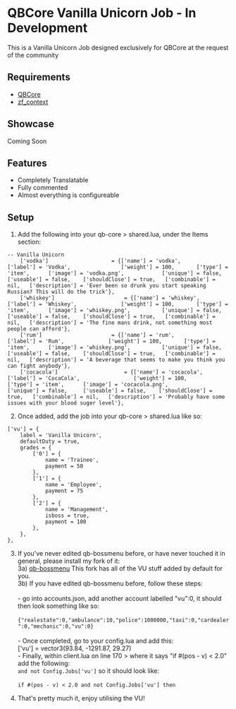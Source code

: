 # QBCore Vanilla Unicorn Job - In Development
This is a Vanilla Unicorn Job designed exclusively for QBCore at the request of the community

## Requirements
- [QBCore](https://github.com/qbcore-framework/qb-core)
- [zf_context](https://github.com/zf-development/zf_context)

## Showcase
Coming Soon

## Features
- Completely Translatable
- Fully commented
- Almost everything is configureable

## Setup
1) Add the following into your qb-core > shared.lua, under the Items section:
```
-- Vanilla Unicorn
	['vodka'] 					 = {['name'] = 'vodka', 			  	  		['label'] = 'Vodka', 				['weight'] = 100, 		['type'] = 'item', 		['image'] = 'vodka.png', 			['unique'] = false, 	['useable'] = false, 	['shouldClose'] = true,   ['combinable'] = nil,   ['description'] = 'Ever been so drunk you start speaking Russian? This will do the trick'},
	['whiskey'] 					 = {['name'] = 'whiskey', 			  	  		['label'] = 'Whiskey', 				['weight'] = 100, 		['type'] = 'item', 		['image'] = 'whiskey.png', 			['unique'] = false, 	['useable'] = false, 	['shouldClose'] = true,   ['combinable'] = nil,   ['description'] = 'The fine mans drink, not something most people can afford'},
	['rum'] 					 = {['name'] = 'rum', 			  	  		['label'] = 'Rum', 				['weight'] = 100, 		['type'] = 'item', 		['image'] = 'whiskey.png', 			['unique'] = false, 	['useable'] = false, 	['shouldClose'] = true,   ['combinable'] = nil,   ['description'] = 'A beverage that seems to make you think you can fight anybody'},
	['cocacola'] 					 = {['name'] = 'cocacola', 			  	  		['label'] = 'CocaCola', 				['weight'] = 100, 		['type'] = 'item', 		['image'] = 'cocacola.png', 			['unique'] = false, 	['useable'] = false, 	['shouldClose'] = true,   ['combinable'] = nil,   ['description'] = 'Probably have some issues with your blood suger level'},
```
2) Once added, add the job into your qb-core > shared.lua like so:
```
['vu'] = {
	label = 'Vanilla Unicorn',
	defaultDuty = true,
	grades = {
		['0'] = {
			name = 'Trainee',
			payment = 50
		},
		['1'] = {
			name = 'Employee',
			payment = 75
		},
		['2'] = {
			name = 'Management',
			isboss = true,
			payment = 100
		},
	},
},
```

3) If you've never edited qb-bossmenu before, or have never touched it in general, please install my fork of it:
	<br>
	3a) [qb-bossmenu](https://github.com/YeahItsHayden/qb-bossmenu) This fork has all of the VU stuff added by default for you.<br>
	3b) If you have edited qb-bossmenu before, follow these steps:<br><br>
		- go into accounts.json, add another account labelled "vu":0, it should then look something like so:<br><br>
			```{"realestate":0,"ambulance":10,"police":1000000,"taxi":0,"cardealer":0,"mechanic":0,"vu":0}```<br><br>
		- Once completed, go to your config.lua and add this:<br>
			['vu'] = vector3(93.84, -1291.87, 29.27)<br>
		- Finally, within client.lua on line 170 > where it says "if #(pos - v) < 2.0" add the following:<br>
			```and not Config.Jobs['vu']``` so it should look like:<br> 	
				```if #(pos - v) < 2.0 and not Config.Jobs['vu'] then```<br>

4) That's pretty much it, enjoy utilising the VU!

